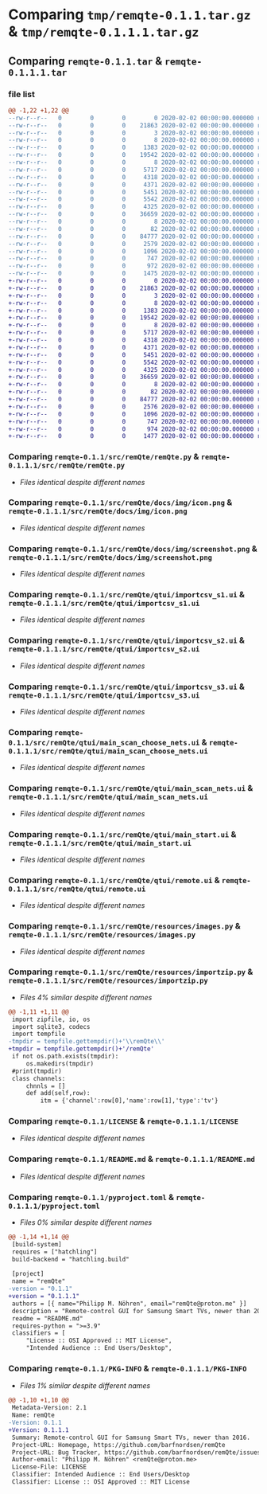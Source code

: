# Comparing `tmp/remqte-0.1.1.tar.gz` & `tmp/remqte-0.1.1.1.tar.gz`

## Comparing `remqte-0.1.1.tar` & `remqte-0.1.1.1.tar`

### file list

```diff
@@ -1,22 +1,22 @@
--rw-r--r--   0        0        0        0 2020-02-02 00:00:00.000000 remqte-0.1.1/src/remQte/__init__.py
--rw-r--r--   0        0        0    21863 2020-02-02 00:00:00.000000 remqte-0.1.1/src/remQte/remQte.py
--rw-r--r--   0        0        0        3 2020-02-02 00:00:00.000000 remqte-0.1.1/src/remQte/docs/__init__.py
--rw-r--r--   0        0        0        8 2020-02-02 00:00:00.000000 remqte-0.1.1/src/remQte/docs/img/__init__.py
--rw-r--r--   0        0        0     1383 2020-02-02 00:00:00.000000 remqte-0.1.1/src/remQte/docs/img/icon.png
--rw-r--r--   0        0        0    19542 2020-02-02 00:00:00.000000 remqte-0.1.1/src/remQte/docs/img/screenshot.png
--rw-r--r--   0        0        0        8 2020-02-02 00:00:00.000000 remqte-0.1.1/src/remQte/qtui/__init__.py
--rw-r--r--   0        0        0     5717 2020-02-02 00:00:00.000000 remqte-0.1.1/src/remQte/qtui/importcsv_s1.ui
--rw-r--r--   0        0        0     4318 2020-02-02 00:00:00.000000 remqte-0.1.1/src/remQte/qtui/importcsv_s2.ui
--rw-r--r--   0        0        0     4371 2020-02-02 00:00:00.000000 remqte-0.1.1/src/remQte/qtui/importcsv_s3.ui
--rw-r--r--   0        0        0     5451 2020-02-02 00:00:00.000000 remqte-0.1.1/src/remQte/qtui/main_scan_choose_nets.ui
--rw-r--r--   0        0        0     5542 2020-02-02 00:00:00.000000 remqte-0.1.1/src/remQte/qtui/main_scan_nets.ui
--rw-r--r--   0        0        0     4325 2020-02-02 00:00:00.000000 remqte-0.1.1/src/remQte/qtui/main_start.ui
--rw-r--r--   0        0        0    36659 2020-02-02 00:00:00.000000 remqte-0.1.1/src/remQte/qtui/remote.ui
--rw-r--r--   0        0        0        8 2020-02-02 00:00:00.000000 remqte-0.1.1/src/remQte/qtui/img/__init__.py
--rw-r--r--   0        0        0       82 2020-02-02 00:00:00.000000 remqte-0.1.1/src/remQte/resources/__init__.py
--rw-r--r--   0        0        0    84777 2020-02-02 00:00:00.000000 remqte-0.1.1/src/remQte/resources/images.py
--rw-r--r--   0        0        0     2579 2020-02-02 00:00:00.000000 remqte-0.1.1/src/remQte/resources/importzip.py
--rw-r--r--   0        0        0     1096 2020-02-02 00:00:00.000000 remqte-0.1.1/LICENSE
--rw-r--r--   0        0        0      747 2020-02-02 00:00:00.000000 remqte-0.1.1/README.md
--rw-r--r--   0        0        0      972 2020-02-02 00:00:00.000000 remqte-0.1.1/pyproject.toml
--rw-r--r--   0        0        0     1475 2020-02-02 00:00:00.000000 remqte-0.1.1/PKG-INFO
+-rw-r--r--   0        0        0        0 2020-02-02 00:00:00.000000 remqte-0.1.1.1/src/remQte/__init__.py
+-rw-r--r--   0        0        0    21863 2020-02-02 00:00:00.000000 remqte-0.1.1.1/src/remQte/remQte.py
+-rw-r--r--   0        0        0        3 2020-02-02 00:00:00.000000 remqte-0.1.1.1/src/remQte/docs/__init__.py
+-rw-r--r--   0        0        0        8 2020-02-02 00:00:00.000000 remqte-0.1.1.1/src/remQte/docs/img/__init__.py
+-rw-r--r--   0        0        0     1383 2020-02-02 00:00:00.000000 remqte-0.1.1.1/src/remQte/docs/img/icon.png
+-rw-r--r--   0        0        0    19542 2020-02-02 00:00:00.000000 remqte-0.1.1.1/src/remQte/docs/img/screenshot.png
+-rw-r--r--   0        0        0        8 2020-02-02 00:00:00.000000 remqte-0.1.1.1/src/remQte/qtui/__init__.py
+-rw-r--r--   0        0        0     5717 2020-02-02 00:00:00.000000 remqte-0.1.1.1/src/remQte/qtui/importcsv_s1.ui
+-rw-r--r--   0        0        0     4318 2020-02-02 00:00:00.000000 remqte-0.1.1.1/src/remQte/qtui/importcsv_s2.ui
+-rw-r--r--   0        0        0     4371 2020-02-02 00:00:00.000000 remqte-0.1.1.1/src/remQte/qtui/importcsv_s3.ui
+-rw-r--r--   0        0        0     5451 2020-02-02 00:00:00.000000 remqte-0.1.1.1/src/remQte/qtui/main_scan_choose_nets.ui
+-rw-r--r--   0        0        0     5542 2020-02-02 00:00:00.000000 remqte-0.1.1.1/src/remQte/qtui/main_scan_nets.ui
+-rw-r--r--   0        0        0     4325 2020-02-02 00:00:00.000000 remqte-0.1.1.1/src/remQte/qtui/main_start.ui
+-rw-r--r--   0        0        0    36659 2020-02-02 00:00:00.000000 remqte-0.1.1.1/src/remQte/qtui/remote.ui
+-rw-r--r--   0        0        0        8 2020-02-02 00:00:00.000000 remqte-0.1.1.1/src/remQte/qtui/img/__init__.py
+-rw-r--r--   0        0        0       82 2020-02-02 00:00:00.000000 remqte-0.1.1.1/src/remQte/resources/__init__.py
+-rw-r--r--   0        0        0    84777 2020-02-02 00:00:00.000000 remqte-0.1.1.1/src/remQte/resources/images.py
+-rw-r--r--   0        0        0     2576 2020-02-02 00:00:00.000000 remqte-0.1.1.1/src/remQte/resources/importzip.py
+-rw-r--r--   0        0        0     1096 2020-02-02 00:00:00.000000 remqte-0.1.1.1/LICENSE
+-rw-r--r--   0        0        0      747 2020-02-02 00:00:00.000000 remqte-0.1.1.1/README.md
+-rw-r--r--   0        0        0      974 2020-02-02 00:00:00.000000 remqte-0.1.1.1/pyproject.toml
+-rw-r--r--   0        0        0     1477 2020-02-02 00:00:00.000000 remqte-0.1.1.1/PKG-INFO
```

### Comparing `remqte-0.1.1/src/remQte/remQte.py` & `remqte-0.1.1.1/src/remQte/remQte.py`

 * *Files identical despite different names*

### Comparing `remqte-0.1.1/src/remQte/docs/img/icon.png` & `remqte-0.1.1.1/src/remQte/docs/img/icon.png`

 * *Files identical despite different names*

### Comparing `remqte-0.1.1/src/remQte/docs/img/screenshot.png` & `remqte-0.1.1.1/src/remQte/docs/img/screenshot.png`

 * *Files identical despite different names*

### Comparing `remqte-0.1.1/src/remQte/qtui/importcsv_s1.ui` & `remqte-0.1.1.1/src/remQte/qtui/importcsv_s1.ui`

 * *Files identical despite different names*

### Comparing `remqte-0.1.1/src/remQte/qtui/importcsv_s2.ui` & `remqte-0.1.1.1/src/remQte/qtui/importcsv_s2.ui`

 * *Files identical despite different names*

### Comparing `remqte-0.1.1/src/remQte/qtui/importcsv_s3.ui` & `remqte-0.1.1.1/src/remQte/qtui/importcsv_s3.ui`

 * *Files identical despite different names*

### Comparing `remqte-0.1.1/src/remQte/qtui/main_scan_choose_nets.ui` & `remqte-0.1.1.1/src/remQte/qtui/main_scan_choose_nets.ui`

 * *Files identical despite different names*

### Comparing `remqte-0.1.1/src/remQte/qtui/main_scan_nets.ui` & `remqte-0.1.1.1/src/remQte/qtui/main_scan_nets.ui`

 * *Files identical despite different names*

### Comparing `remqte-0.1.1/src/remQte/qtui/main_start.ui` & `remqte-0.1.1.1/src/remQte/qtui/main_start.ui`

 * *Files identical despite different names*

### Comparing `remqte-0.1.1/src/remQte/qtui/remote.ui` & `remqte-0.1.1.1/src/remQte/qtui/remote.ui`

 * *Files identical despite different names*

### Comparing `remqte-0.1.1/src/remQte/resources/images.py` & `remqte-0.1.1.1/src/remQte/resources/images.py`

 * *Files identical despite different names*

### Comparing `remqte-0.1.1/src/remQte/resources/importzip.py` & `remqte-0.1.1.1/src/remQte/resources/importzip.py`

 * *Files 4% similar despite different names*

```diff
@@ -1,11 +1,11 @@
 import zipfile, io, os
 import sqlite3, codecs
 import tempfile
-tmpdir = tempfile.gettempdir()+'\\remQte\\'
+tmpdir = tempfile.gettempdir()+'/remQte'
 if not os.path.exists(tmpdir):
     os.makedirs(tmpdir)
 #print(tmpdir)
 class channels:
     chnnls = []
     def add(self,row):
         itm = {'channel':row[0],'name':row[1],'type':'tv'}
```

### Comparing `remqte-0.1.1/LICENSE` & `remqte-0.1.1.1/LICENSE`

 * *Files identical despite different names*

### Comparing `remqte-0.1.1/README.md` & `remqte-0.1.1.1/README.md`

 * *Files identical despite different names*

### Comparing `remqte-0.1.1/pyproject.toml` & `remqte-0.1.1.1/pyproject.toml`

 * *Files 0% similar despite different names*

```diff
@@ -1,14 +1,14 @@
 [build-system]
 requires = ["hatchling"]
 build-backend = "hatchling.build"
 
 [project]
 name = "remQte"
-version = "0.1.1"
+version = "0.1.1.1"
 authors = [{ name="Philipp M. Nöhren", email="remQte@proton.me" }]
 description = "Remote-control GUI for Samsung Smart TVs, newer than 2016."
 readme = "README.md"
 requires-python = ">=3.9"
 classifiers = [
     "License :: OSI Approved :: MIT License",
     "Intended Audience :: End Users/Desktop",
```

### Comparing `remqte-0.1.1/PKG-INFO` & `remqte-0.1.1.1/PKG-INFO`

 * *Files 1% similar despite different names*

```diff
@@ -1,10 +1,10 @@
 Metadata-Version: 2.1
 Name: remQte
-Version: 0.1.1
+Version: 0.1.1.1
 Summary: Remote-control GUI for Samsung Smart TVs, newer than 2016.
 Project-URL: Homepage, https://github.com/barfnordsen/remQte
 Project-URL: Bug Tracker, https://github.com/barfnordsen/remQte/issues
 Author-email: "Philipp M. Nöhren" <remQte@proton.me>
 License-File: LICENSE
 Classifier: Intended Audience :: End Users/Desktop
 Classifier: License :: OSI Approved :: MIT License
```

